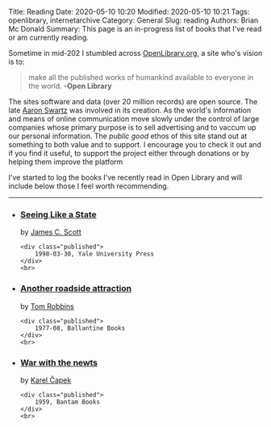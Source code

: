 Title: Reading
Date: 2020-05-10 10:20
Modified: 2020-05-10 10:21
Tags: openlibrary, internetarchive
Category: General
Slug: reading
Authors: Brian Mc Donald
Summary: This page is an in-progress list of books that I've read or am currently reading. 

Sometime in mid-202 I stumbled across [OpenLibrary.org][OpenLibrary.org], a site who's vision is to:

> make all the published works of humankind available to everyone in the world. __-Open Library__ 

The sites software and data (over 20 million records) are open source. The late [Aaron Swartz][Aaron Swartz] was involved in its creation. As the world's information and means of online communication move slowly under the control of large companies whose primary purpose is to sell advertising and to vaccum up our personal information. The _public good_ ethos of this site stand out at something to both value and to support. I encourage you to check it out and if you find it useful, to support the project either through donations or by helping them improve the platform

I've started to log the books I've recently read in Open Library and will include below those I feel worth recommending. 

[OpenLibrary.org]: https://openlibrary.org
[API]: https://openlibrary.org/developers/api
[Aaron Swartz]: https://en.wikipedia.org/wiki/Aaron_Swartz

---

<ul>
<li>
    <h3 class="title">
        <a href="https://openlibrary.org/books/OL26202593M/Seeing_Like_a_State">Seeing Like a State</a>
    </h3>
    by     <span class="author">
    <a href="https://openlibrary.org/authors/OL4398216A/James_C._Scott">James C. Scott</a>
</span>


    <div class="published">
        1998-03-30, Yale University Press
    </div>
    <br>
</li>
<li>
    <h3 class="title">
        <a href="https://openlibrary.org/books/OL24763724M/Another_roadside_attraction">Another roadside attraction</a>
    </h3>
    by     <span class="author">
    <a href="https://openlibrary.org/authors/OL32223A/Tom_Robbins">Tom Robbins</a>
</span>


    <div class="published">
        1977-08, Ballantine Books
    </div>
    <br>
</li>
<li>
    <h3 class="title">
        <a href="https://openlibrary.org/books/OL24223376M/War_with_the_newts">War with the newts</a>
    </h3>
    by     <span class="author">
    <a href="https://openlibrary.org/authors/OL4280557A/Karel_%C4%8Capek">Karel Čapek</a>
</span>


    <div class="published">
        1959, Bantam Books
    </div>
    <br>
</li>
</ul>
